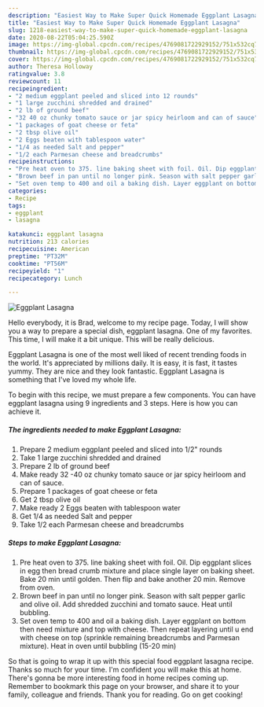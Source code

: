 ```yaml
---
description: "Easiest Way to Make Super Quick Homemade Eggplant Lasagna"
title: "Easiest Way to Make Super Quick Homemade Eggplant Lasagna"
slug: 1218-easiest-way-to-make-super-quick-homemade-eggplant-lasagna
date: 2020-08-22T05:04:25.590Z
image: https://img-global.cpcdn.com/recipes/4769081722929152/751x532cq70/eggplant-lasagna-recipe-main-photo.jpg
thumbnail: https://img-global.cpcdn.com/recipes/4769081722929152/751x532cq70/eggplant-lasagna-recipe-main-photo.jpg
cover: https://img-global.cpcdn.com/recipes/4769081722929152/751x532cq70/eggplant-lasagna-recipe-main-photo.jpg
author: Theresa Holloway
ratingvalue: 3.8
reviewcount: 11
recipeingredient:
- "2 medium eggplant peeled and sliced into 12 rounds"
- "1 large zucchini shredded and drained"
- "2 lb of ground beef"
- "32 40 oz chunky tomato sauce or jar spicy heirloom and can of sauce"
- "1 packages of goat cheese or feta"
- "2 tbsp olive oil"
- "2 Eggs beaten with tablespoon water"
- "1/4 as needed Salt and pepper"
- "1/2 each Parmesan cheese and breadcrumbs"
recipeinstructions:
- "Pre heat oven to 375. line baking sheet with foil. Oil. Dip eggplant slices in egg then bread crumb mixture and place single layer on baking sheet. Bake 20 min until golden. Then flip and bake another 20 min. Remove from oven."
- "Brown beef in pan until no longer pink. Season with salt pepper garlic and olive oil. Add shredded zucchini and tomato sauce. Heat until bubbling."
- "Set oven temp to 400 and oil a baking dish. Layer eggplant on bottom then need mixture and top with cheese. Then repeat layering until u end with cheese on top (sprinkle remaining breadcrumbs and Parmesan mixture). Heat in oven until bubbling (15-20 min)"
categories:
- Recipe
tags:
- eggplant
- lasagna

katakunci: eggplant lasagna 
nutrition: 213 calories
recipecuisine: American
preptime: "PT32M"
cooktime: "PT56M"
recipeyield: "1"
recipecategory: Lunch

---
```



![Eggplant Lasagna](https://img-global.cpcdn.com/recipes/4769081722929152/751x532cq70/eggplant-lasagna-recipe-main-photo.jpg)

Hello everybody, it is Brad, welcome to my recipe page. Today, I will show you a way to prepare a special dish, eggplant lasagna. One of my favorites. This time, I will make it a bit unique. This will be really delicious.



Eggplant Lasagna is one of the most well liked of recent trending foods in the world. It's appreciated by millions daily. It is easy, it is fast, it tastes yummy. They are nice and they look fantastic. Eggplant Lasagna is something that I've loved my whole life.


To begin with this recipe, we must prepare a few components. You can have eggplant lasagna using 9 ingredients and 3 steps. Here is how you can achieve it.

<!--inarticleads1-->

##### The ingredients needed to make Eggplant Lasagna:

1. Prepare 2 medium eggplant peeled and sliced into 1/2&#34; rounds
1. Take 1 large zucchini shredded and drained
1. Prepare 2 lb of ground beef
1. Make ready 32 -40 oz chunky tomato sauce or jar spicy heirloom and can of sauce.
1. Prepare 1 packages of goat cheese or feta
1. Get 2 tbsp olive oil
1. Make ready 2 Eggs beaten with tablespoon water
1. Get 1/4 as needed Salt and pepper
1. Take 1/2 each Parmesan cheese and breadcrumbs




<!--inarticleads2-->

##### Steps to make Eggplant Lasagna:

1. Pre heat oven to 375. line baking sheet with foil. Oil. Dip eggplant slices in egg then bread crumb mixture and place single layer on baking sheet. Bake 20 min until golden. Then flip and bake another 20 min. Remove from oven.
1. Brown beef in pan until no longer pink. Season with salt pepper garlic and olive oil. Add shredded zucchini and tomato sauce. Heat until bubbling.
1. Set oven temp to 400 and oil a baking dish. Layer eggplant on bottom then need mixture and top with cheese. Then repeat layering until u end with cheese on top (sprinkle remaining breadcrumbs and Parmesan mixture). Heat in oven until bubbling (15-20 min)




So that is going to wrap it up with this special food eggplant lasagna recipe. Thanks so much for your time. I'm confident you will make this at home. There's gonna be more interesting food in home recipes coming up. Remember to bookmark this page on your browser, and share it to your family, colleague and friends. Thank you for reading. Go on get cooking!
